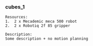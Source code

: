 ### cubes_1

    Resources:
    1.  2 x Mecademic meca 500 robot
    2.  2 x Robotiq 2f 85 gripper

    Description:
    Some description + no motion planning
